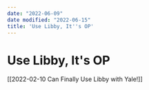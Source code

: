 ```yaml
---
date: "2022-06-09"
date modified: "2022-06-15"
title: 'Use Libby, It''s OP'
---
```


# Use Libby, It's OP
[[2022-02-10 Can Finally Use Libby with Yale!]]
